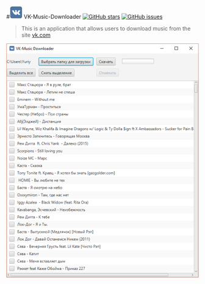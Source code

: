 #<img src="app/src/main/resources/icon.png" height="33px"/> VK-Music-Downloader
[![GitHub stars](https://img.shields.io/github/stars/jaguar51/VK-Music-Downloader.svg?style=flat-square)](https://github.com/jaguar51/VK-Music-Downloader/stargazers)
[![GitHub issues](https://img.shields.io/github/issues/jaguar51/VK-Music-Downloader.svg?style=flat-square)](https://github.com/jaguar51/VK-Music-Downloader/issues)

>This is an application that allows users to download music from the site [vk.com](https://vk.com/)

<img src="some_files/screenshot1.png" height="60%"/>
